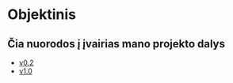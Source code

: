 # Objektinis
## Čia nuorodos į įvairias mano projekto dalys

* [v0.2](https://github.com/giedrius200/Objektinis/tree/0.2)
* [v1.0](https://github.com/giedrius200/Objektinis/tree/1)
